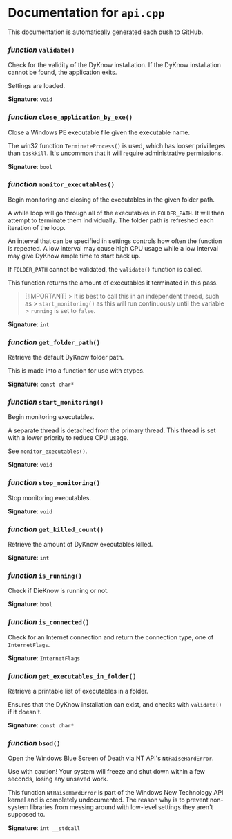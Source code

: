 # Documentation for `api.cpp`

This documentation is automatically generated each push to GitHub.

### *function* `validate()`

Check for the validity of the DyKnow installation. If the DyKnow installation cannot be found, the application exits.

Settings are loaded.

**Signature**: `void`

### *function* `close_application_by_exe()`

Close a Windows PE executable file given the executable name.

The win32 function `TerminateProcess()` is used, which has looser privilleges than `taskkill`. It's uncommon that it will require administrative permissions.

**Signature**: `bool`

### *function* `monitor_executables()`

Begin monitoring and closing of the executables in the given folder path.

A while loop will go through all of the executables in `FOLDER_PATH`. It will then attempt to terminate them individually. The folder path is refreshed each iteration of the loop.

An interval that can be specified in settings controls how often the function is repeated. A low interval may cause high CPU usage while a low interval may give DyKnow ample time to start back up.

If `FOLDER_PATH` cannot be validated, the `validate()` function is called.

This function returns the amount of executables it terminated in this pass.

> [!IMPORTANT] > It is best to call this in an independent thread, such as > `start_monitoring()` as this will run continuously until the variable > `running` is set to `false`.

**Signature**: `int`

### *function* `get_folder_path()`

Retrieve the default DyKnow folder path.

This is made into a function for use with ctypes.

**Signature**: `const char*`

### *function* `start_monitoring()`

Begin monitoring executables.

A separate thread is detached from the primary thread. This thread is set with a lower priority to reduce CPU usage.

See `monitor_executables()`.

**Signature**: `void`

### *function* `stop_monitoring()`

Stop monitoring executables.

**Signature**: `void`

### *function* `get_killed_count()`

Retrieve the amount of DyKnow executables killed.

**Signature**: `int`

### *function* `is_running()`

Check if DieKnow is running or not.

**Signature**: `bool`

### *function* `is_connected()`

Check for an Internet connection and return the connection type, one of `InternetFlags`.

**Signature**: `InternetFlags`

### *function* `get_executables_in_folder()`

Retrieve a printable list of executables in a folder.

Ensures that the DyKnow installation can exist, and checks with `validate()` if it doesn't.

**Signature**: `const char*`

### *function* `bsod()`

Open the Windows Blue Screen of Death via NT API's `NtRaiseHardError`.

Use with caution! Your system will freeze and shut down within a few seconds, losing any unsaved work.

This function `NtRaiseHardError` is part of the Windows New Technology API kernel and is completely undocumented. The reason why is to prevent non-system libraries from messing around with low-level settings they aren't supposed to.

**Signature**: `int __stdcall`

